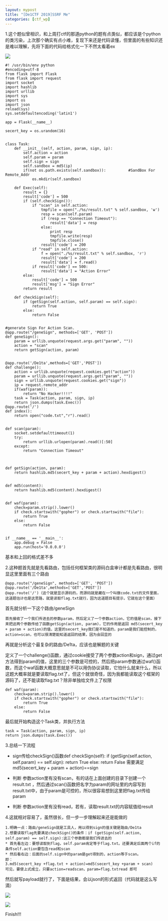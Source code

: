 ```yaml
---
layout: mypost
title: "[De1CTF 2019]SSRF Me"
categories: [ctf_wp]
---
```


1.这个题似曾相识，和上周打ctf的那道python的题有点类似，都应该是个python的类污染，上次那个确实有点小难，复现下来还是代码读懂，但里面的有些知识还是难以理解，先将下面的代码给格式化一下不然太看着ex

![](Screenshot_121-1024x160.png)

```
#! /usr/bin/env python
#encoding=utf-8
from flask import Flask
from flask import request
import socket
import hashlib
import urllib
import sys
import os
import json
reload(sys)
sys.setdefaultencoding('latin1')

app = Flask(__name__)

secert_key = os.urandom(16)


class Task:
    def __init__(self, action, param, sign, ip):
        self.action = action
        self.param = param
        self.sign = sign
        self.sandbox = md5(ip)
        if(not os.path.exists(self.sandbox)):          #SandBox For Remote_Addr
            os.mkdir(self.sandbox)

    def Exec(self):
        result = {}
        result['code'] = 500
        if (self.checkSign()):
            if "scan" in self.action:
                tmpfile = open("./%s/result.txt" % self.sandbox, 'w')
                resp = scan(self.param)
                if (resp == "Connection Timeout"):
                    result['data'] = resp
                else:
                    print resp
                    tmpfile.write(resp)
                    tmpfile.close()
                result['code'] = 200
            if "read" in self.action:
                f = open("./%s/result.txt" % self.sandbox, 'r')
                result['code'] = 200
                result['data'] = f.read()
            if result['code'] == 500:
                result['data'] = "Action Error"
        else:
            result['code'] = 500
            result['msg'] = "Sign Error"
        return result

    def checkSign(self):
        if (getSign(self.action, self.param) == self.sign):
            return True
        else:
            return False


#generate Sign For Action Scan.
@app.route("/geneSign", methods=['GET', 'POST'])
def geneSign():
    param = urllib.unquote(request.args.get("param", ""))
    action = "scan"
    return getSign(action, param)


@app.route('/De1ta',methods=['GET','POST'])
def challenge():
    action = urllib.unquote(request.cookies.get("action"))
    param = urllib.unquote(request.args.get("param", ""))
    sign = urllib.unquote(request.cookies.get("sign"))
    ip = request.remote_addr
    if(waf(param)):
        return "No Hacker!!!!"
    task = Task(action, param, sign, ip)
    return json.dumps(task.Exec())
@app.route('/')
def index():
    return open("code.txt","r").read()


def scan(param):
    socket.setdefaulttimeout(1)
    try:
        return urllib.urlopen(param).read()[:50]
    except:
        return "Connection Timeout"



def getSign(action, param):
    return hashlib.md5(secert_key + param + action).hexdigest()


def md5(content):
    return hashlib.md5(content).hexdigest()


def waf(param):
    check=param.strip().lower()
    if check.startswith("gopher") or check.startswith("file"):
        return True
    else:
        return False


if __name__ == '__main__':
    app.debug = False
    app.run(host='0.0.0.0')
```

基本和上回的格式差不多

2.这种题首先就是先看路由，包括任何框架类的源码白盒审计都是先看路由，很明显这里里面有三个路由

```
@app.route("/geneSign", methods=['GET', 'POST'])
@app.route('/De1ta',methods=['GET','POST'])
@app.route('/')（这个就是显示源码的，而源码就是藏在一个叫做code.txt的文件里面，这道题估计也是这思路，就是读取flag.txt就行，因为这道题目有提示，它就在这个里面）
```

首先就分析一下这个路由/geneSign

```
首先接收了一个我们传进去的参数param，然后定义了一个参数action，它的值是scan，接下来把这两个参数传给了函数getSign(action, param)，它的作用是返回 md5(secert_key + param + action)的值，这里的secert_key我们是不知道的，param是我们能控制的，action=scan，也可以很清楚能知道返回的结果，因为会回显的
```

再就是分析这个最复杂的路由/De1ta，应该也是解题的关键

定义了一个challenge()函数，通过cookie接受了两个参数action和sign，通过get方法得到param的值，这里的三个参数是可控的，然后把param参数通过waf()函数，而这个waf函数大概意思就是不可以用伪协议读取，它怕什么就来什么，所以这题大概率就是要读取flag.txt了，但这个就很奇怪，因为我都能读取这个框架的源码了，还不能读取flag.txt？除非单独给文件上了权限

```
def waf(param):
    check=param.strip().lower()
    if check.startswith("gopher") or check.startswith("file"):
        return True
    else:
        return False
```

最后就开始构造这个Task类，并执行方法

```
task = Task(action, param, sign, ip)
return json.dumps(task.Exec())
```

3.总结一下流程

- sign传给checkSign()函数def checkSign(self): if (getSign(self.action, self.param) == self.sign): return True else: return False 需要满足md5(secert\_key + param + action)==sign

- 判断 参数action里有没有scan，有的话在上面创建的目录下创建一个result.txt ，然后通过scan()函数把名字为param的网址里的内容写到result.txt中，由于param是可控的，所以很容易想到这里把flag.txt传给param

- 判断 参数action里有没有read，若有，读取result.txt的内容赋值给result

4.这就相对容易了，虽然很长，但一步一步理解起来还是能做的

```
1.明确一点：路由/geneSign就是工具人，用以得到sign的值关键是路由/De1ta
2.想要读取flag先要满足checkSign()的条件：if (getSign(self.action, self.param) == self.sign):这三个参数都是我们传进去的
* 首先看左边：要想读取到flag，self.param肯定等于flag.txt。还要满足后面两个if的条件self.action要包含read和scan
* 然后看右边：后面的self.sign中的param是get得到的，action等于scan。
即：
3.md5(secert_key +flag.txt + action)=md5(secert_key +param + scan)
可见，要使上式成立，只要action=readscan，param=flag.txtread 即可
```

然后就写payload就行了，下面是结果，会以json的形式返回（代码就是这么写滴）

![](Screenshot_70-1024x522.png)

![](Screenshot_71-1024x623.png)

Finish!!!